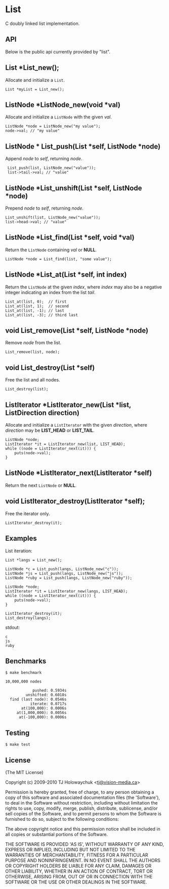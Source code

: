 
# List

 C doubly linked list implementation.

## API

 Below is the public api currently provided by "list".

## List *List_new();

 Allocate and initialize a `List`.
 
    List *myList = List_new();

## ListNode \*ListNode_new(void *val)

 Allocate and initialize a `ListNode` with the given _val_.

    ListNode *node = ListNode_new("my value");
    node->val; // "my value"

## ListNode \* List_push(List \*self, ListNode *node)

 Append _node_ to _self_, returning _node_.
 
     List_push(list, ListNode_new("value"));
     list->tail->val; // "value"

##  ListNode \*List_unshift(List \*self, ListNode *node)

 Prepend _node_ to _self_, returning _node_.

    List_unshift(list, ListNode_new("value"));
    list->head->val; // "value"

## ListNode \*List_find(List \*self, void *val)

 Return the `ListNode` containing _val_ or __NULL__.

    ListNode *node = List_find(list, "some value");

## ListNode \*List_at(List *self, int index)

 Return the `ListNode` at the given _index_, where _index_
 may also be a negative integer indicating an index from the
 list _tail_.

    List_at(list, 0);  // first
    List_at(list, 1);  // second
    List_at(list, -1); // last
    List_at(list, -3); // third last

## void List_remove(List \*self, ListNode *node)

  Remove _node_ from the list.

    List_remove(list, node);

## void List_destroy(List *self)

  Free the list and all nodes.

    List_destroy(list);

## ListIterator \*ListIterator_new(List *list, ListDirection direction)

  Allocate and initialize a `ListIterator` with the given _direction_,
  where _direction_ may be __LIST_HEAD__ or __LIST_TAIL__.

    ListNode *node;
    ListIterator *it = ListIterator_new(list, LIST_HEAD);
    while ((node = ListIterator_next(it))) {
    	puts(node->val);
    }  

## ListNode \*ListIterator_next(ListIterator *self)

  Return the next `ListNode` or __NULL__.

## void ListIterator_destroy(ListIterator *self);

  Free the iterator only.

    ListIterator_destroy(it);

## Examples

List iteration:

    List *langs = List_new();
    
    ListNode *c = List_push(langs, ListNode_new("c"));
    ListNode *js = List_push(langs, ListNode_new("js"));
    ListNode *ruby = List_push(langs, ListNode_new("ruby"));
    
    ListNode *node;
    ListIterator *it = ListIterator_new(langs, LIST_HEAD);
    while ((node = ListIterator_next(it))) {
    	puts(node->val);
    }
    
    ListIterator_destroy(it);
    List_destroy(langs);

stdout:

    c
    js
    ruby

## Benchmarks

    $ make benchmark

    10,000,000 nodes

                pushed: 0.5934s
             unshifted: 0.6018s
      find (last node): 0.0546s
               iterate: 0.0717s
           at(100,000): 0.0006s
         at(1,000,000): 0.0056s
          at(-100,000): 0.0006s



## Testing

    $ make test

## License 

(The MIT License)

Copyright (c) 2009-2010 TJ Holowaychuk &lt;tj@vision-media.ca&gt;

Permission is hereby granted, free of charge, to any person obtaining
a copy of this software and associated documentation files (the
'Software'), to deal in the Software without restriction, including
without limitation the rights to use, copy, modify, merge, publish,
distribute, sublicense, and/or sell copies of the Software, and to
permit persons to whom the Software is furnished to do so, subject to
the following conditions:

The above copyright notice and this permission notice shall be
included in all copies or substantial portions of the Software.

THE SOFTWARE IS PROVIDED 'AS IS', WITHOUT WARRANTY OF ANY KIND,
EXPRESS OR IMPLIED, INCLUDING BUT NOT LIMITED TO THE WARRANTIES OF
MERCHANTABILITY, FITNESS FOR A PARTICULAR PURPOSE AND NONINFRINGEMENT.
IN NO EVENT SHALL THE AUTHORS OR COPYRIGHT HOLDERS BE LIABLE FOR ANY
CLAIM, DAMAGES OR OTHER LIABILITY, WHETHER IN AN ACTION OF CONTRACT,
TORT OR OTHERWISE, ARISING FROM, OUT OF OR IN CONNECTION WITH THE
SOFTWARE OR THE USE OR OTHER DEALINGS IN THE SOFTWARE.